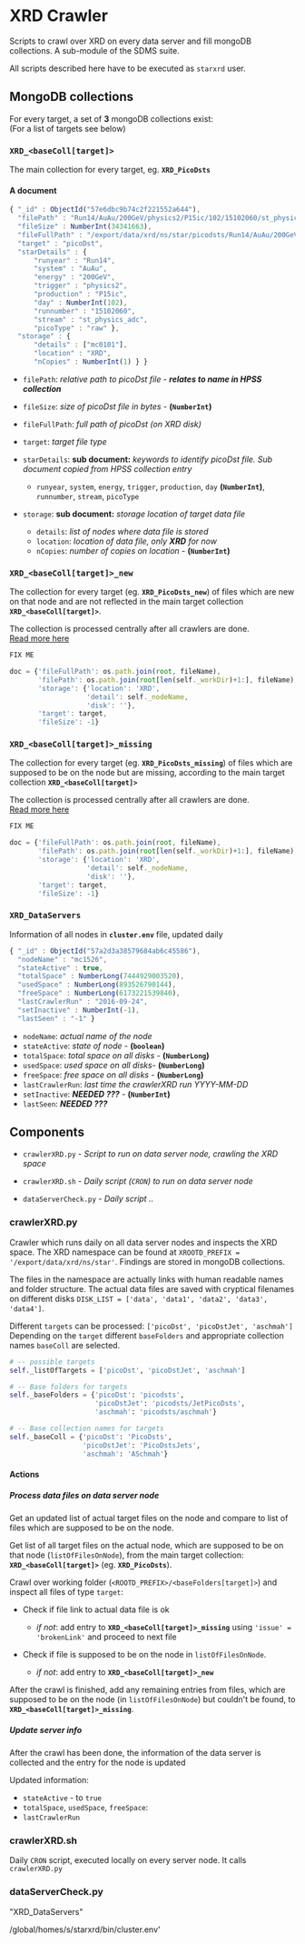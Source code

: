 # XRD Crawler

Scripts to crawl over XRD on every data server and fill mongoDB collections.
A sub-module of the SDMS suite.

All scripts described here have to be executed as `starxrd` user.

## MongoDB collections

For every target, a set of **3** mongoDB collections exist:  
(For a list of targets see below)

### **`XRD_<baseColl[target]>`**
The main collection for every target, eg. **`XRD_PicoDsts`**

#### A document
```javascript
{ "_id" : ObjectId("57e6dbc9b74c2f221552a644"),
  "filePath" : "Run14/AuAu/200GeV/physics2/P15ic/102/15102060/st_physics_adc_15102060_raw_5000009.picoDst.root",
  "fileSize" : NumberInt(34341663),
  "fileFullPath" : "/export/data/xrd/ns/star/picodsts/Run14/AuAu/200GeV/physics2/P15ic/102/15102060/st_physics_adc_15102060_raw_5000009.picoDst.root",
  "target" : "picoDst",
  "starDetails" : {
      "runyear" : "Run14",
      "system" : "AuAu",
      "energy" : "200GeV",
      "trigger" : "physics2",
      "production" : "P15ic",
      "day" : NumberInt(102),  
      "runnumber" : "15102060",
      "stream" : "st_physics_adc",
      "picoType" : "raw" },
  "storage" : {
      "details" : ["mc0101"],
      "location" : "XRD",
      "nCopies" : NumberInt(1) } }
```

* `filePath`: *relative path to picoDst file* - ***relates to name in HPSS collection***
* `fileSize`: *size of picoDst file in bytes* - **(`NumberInt`)**
* `fileFullPath`: *full path of picoDst (on XRD disk)*
* `target`:   *target file type*  
* `starDetails`: **sub document:** *keywords to identify picoDst file. Sub document copied from HPSS collection entry*
  * `runyear`, `system`, `energy`, `trigger`,  `production`, `day` **(`NumberInt`)**, `runnumber`, `stream`, `picoType`

* `storage`: **sub document:** *storage location of target data file*
  * `details`: *list of nodes where data file is stored*
  * `location`: *location of data file, only* ***XRD*** *for now*
  * `nCopies`: *number of copies on location* - **(`NumberInt`)**

### **`XRD_<baseColl[target]>_new`**
The collection for every target (eg. **`XRD_PicoDsts_new`**) of files which are
new on that node and are not reflected in the main target collection
**`XRD_<baseColl[target]>`**.

The collection is processed centrally after all crawlers are done.  
[Read more here](README_ProcessXRD.md)

```javascript
FIX ME

doc = {'fileFullPath': os.path.join(root, fileName),
       'filePath': os.path.join(root[len(self._workDir)+1:], fileName),
       'storage': {'location': 'XRD',
                   'detail': self._nodeName,
                   'disk': ''},
       'target': target,
       'fileSize': -1}
```

### **`XRD_<baseColl[target]>_missing`**
The collection for every target (eg. **`XRD_PicoDsts_missing`**) of files which are
supposed to be on the node but are missing, according to the main target
collection **`XRD_<baseColl[target]>`**

The collection is processed centrally after all crawlers are done.  
[Read more here](README_ProcessXRD.md)

```javascript
FIX ME

doc = {'fileFullPath': os.path.join(root, fileName),
       'filePath': os.path.join(root[len(self._workDir)+1:], fileName),
       'storage': {'location': 'XRD',
                   'detail': self._nodeName,
                   'disk': ''},
       'target': target,
       'fileSize': -1}
```

### **`XRD_DataServers`**
Information of all nodes in **`cluster.env`** file, updated daily

```javascript
{ "_id" : ObjectId("57a2d3a38579684ab6c45586"),
  "nodeName" : "mc1526",
  "stateActive" : true,
  "totalSpace" : NumberLong(7444929003520),
  "usedSpace" : NumberLong(893526790144),
  "freeSpace" : NumberLong(6173221539840),  
  "lastCrawlerRun" : "2016-09-24",
  "setInactive" : NumberInt(-1),
  "lastSeen" : "-1" }
```

* `nodeName`: *actual name of the node*
* `stateActive`: *state of node* - **(`boolean`)**
* `totalSpace`: *total space on all disks* - **(`NumberLong`)**
* `usedSpace`: *used space on all disks*-  **(`NumberLong`)**
* `freeSpace`: *free space on all disks* - **(`NumberLong`)**
* `lastCrawlerRun`: *last time the crawlerXRD run YYYY-MM-DD*
* `setInactive`: ***NEEDED ???***  - **(`NumberInt`)**
* `lastSeen`: ***NEEDED ???***

## Components
* `crawlerXRD.py`      - *Script to run on data server node, crawling the XRD space*
* `crawlerXRD.sh`      - *Daily script (`CRON`) to run on data server node*

* `dataServerCheck.py` - *Daily script  ..*

### crawlerXRD.py
Crawler which runs daily on all data server nodes and inspects the XRD space.
The XRD namespace can be found at `XROOTD_PREFIX = '/export/data/xrd/ns/star'`.
Findings are stored in mongoDB collections.

The files in the namespace are actually links with human readable names and
folder structure. The actual data files are saved with cryptical filenames on
different disks `DISK_LIST = ['data', 'data1', 'data2', 'data3', 'data4']`.

Different `targets` can be processed: `['picoDst', 'picoDstJet', 'aschmah']`  
Depending on the `target` different `baseFolders` and appropriate collection
names `baseColl` are selected.

```python
# -- possible targets
self._listOfTargets = ['picoDst', 'picoDstJet', 'aschmah']

# -- Base folders for targets
self._baseFolders = {'picoDst': 'picodsts',
                     'picoDstJet': 'picodsts/JetPicoDsts',
                     'aschmah': 'picodsts/aschmah'}

# -- Base collection names for targets
self._baseColl = {'picoDst': 'PicoDsts',
                  'picoDstJet': 'PicoDstsJets',
                  'aschmah': 'ASchmah'}
```

#### Actions

##### Process data files on data server node
Get an updated list of actual target files on the node and compare to list of files
which are supposed to be on the node.

Get list of all target files on the actual node, which are supposed to be on
that node (`listOfFilesOnNode`), from the main target collection:
**`XRD_<baseColl[target]>`** (eg. **`XRD_PicoDsts`**).

Crawl over working folder (`<ROOTD_PREFIX>/<baseFolders[target]>`) and inspect
all files of type `target`:

* Check if file link to actual data file is ok
  * *if not*: add entry to **`XRD_<baseColl[target]>_missing`** using `'issue' = 'brokenLink'` and proceed to next file

* Check if file is supposed to be on the node in `listOfFilesOnNode`.
  * *if not*: add entry to **`XRD_<baseColl[target]>_new`**   

After the crawl is finished, add any remaining entries from files, which are
supposed to be on the node (in `listOfFilesOnNode`) but couldn't be found,
to **`XRD_<baseColl[target]>_missing`**.

##### Update server info
After the crawl has been done, the information of the data server is collected
and the entry for the node is updated

Updated information:
* `stateActive` - to `true`
* `totalSpace`, `usedSpace`, `freeSpace`:
* `lastCrawlerRun`

### crawlerXRD.sh
Daily `CRON` script, executed locally on every server node. It calls `crawlerXRD.py`


### dataServerCheck.py


"XRD_DataServers"

  /global/homes/s/starxrd/bin/cluster.env'
